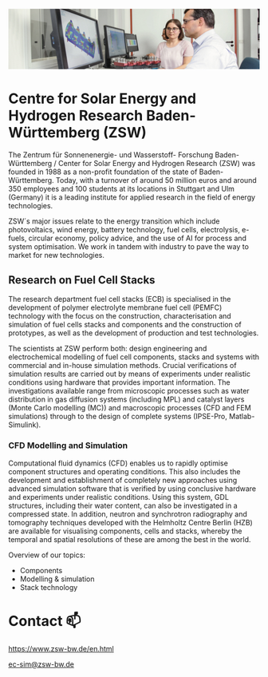 ![ecb-sim](https://github.com/EC-SIM/EC-SIM/blob/main/Modellierung3.jpg)
# Centre for Solar Energy and Hydrogen Research Baden-Württemberg (ZSW)

The Zentrum für Sonnenenergie- und Wasserstoff- Forschung Baden-Württemberg / Center for Solar Energy and Hydrogen Research (ZSW) was founded in 1988 as a non-profit foundation of the state of Baden- Württemberg. Today, with a turnover of around 50 million euros and around 350 employees and 100 students at its locations in Stuttgart and Ulm (Germany) it is a leading institute for applied research in the field of energy technologies.  

ZSW´s major issues relate to the energy transition which include photovoltaics, wind energy, battery technology, fuel cells, electrolysis, e-fuels, circular economy, policy advice, and the use of AI for process and system optimisation. We work in tandem with industry to pave the way to market for new technologies. 

## Research on Fuel Cell Stacks 

The research department fuel cell stacks (ECB) is specialised in the development of polymer electrolyte membrane fuel cell (PEMFC) technology with the focus on the construction, characterisation and simulation of fuel cells stacks and components and the construction of prototypes, as well as the development of production and test technologies.

The scientists at ZSW perform both: design engineering and electrochemical modelling of fuel cell components, stacks and systems with commercial and in-house simulation methods. Crucial verifications of simulation results are carried out by means of experiments under realistic conditions using hardware that provides important information. The investigations available range from microscopic processes such as water distribution in gas diffusion systems (including MPL) and catalyst layers (Monte Carlo modelling (MC)) and macroscopic processes (CFD and FEM simulations) through to the design of complete systems (IPSE-Pro, Matlab-Simulink).

### CFD Modelling and Simulation

Computational fluid dynamics (CFD) enables us to rapidly optimise component structures and operating conditions. This also includes the development and establishment of completely new approaches using advanced simulation software that is verified by using conclusive hardware and experiments under realistic conditions. Using this system, GDL structures, including their water content, can also be investigated in a compressed state. In addition, neutron and synchrotron radiography and tomography techniques developed with the Helmholtz Centre Berlin (HZB) are available for visualising components, cells and stacks, whereby the temporal and spatial resolutions of these are among the best in the world. 

Overview of our topics:



- Components
- Modelling & simulation
- Stack technology

# Contact 📫

https://www.zsw-bw.de/en.html

ec-sim@zsw-bw.de
